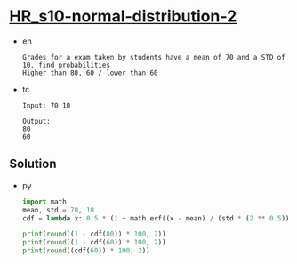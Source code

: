 # [HR_s10-normal-distribution-2](https://www.hackerrank.com/challenges/s10-normal-distribution-2)

* en

  ```en
  Grades for a exam taken by students have a mean of 70 and a STD of 10, find probabilities
  Higher than 80, 60 / lower than 60
  ```

* tc

  ```tc
  Input: 70 10

  Output:
  80
  60
  ```

## Solution

* py

  ```py
  import math
  mean, std = 70, 10
  cdf = lambda x: 0.5 * (1 + math.erf((x - mean) / (std * (2 ** 0.5))))

  print(round((1 - cdf(80)) * 100, 2))
  print(round((1 - cdf(60)) * 100, 2))
  print(round((cdf(60)) * 100, 2))
  ```
